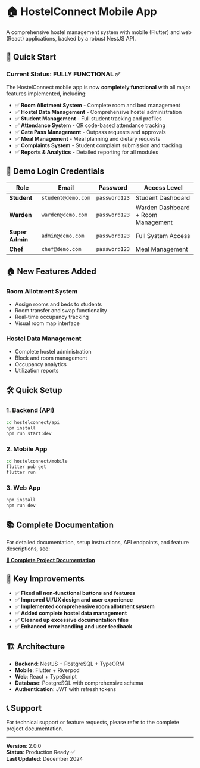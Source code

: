 
# 🏠 HostelConnect Mobile App

A comprehensive hostel management system with mobile (Flutter) and web (React) applications, backed by a robust NestJS API.

## 🚀 Quick Start

### **Current Status: FULLY FUNCTIONAL** ✅

The HostelConnect mobile app is now **completely functional** with all major features implemented, including:

- ✅ **Room Allotment System** - Complete room and bed management
- ✅ **Hostel Data Management** - Comprehensive hostel administration
- ✅ **Student Management** - Full student tracking and profiles
- ✅ **Attendance System** - QR code-based attendance tracking
- ✅ **Gate Pass Management** - Outpass requests and approvals
- ✅ **Meal Management** - Meal planning and dietary requests
- ✅ **Complaints System** - Student complaint submission and tracking
- ✅ **Reports & Analytics** - Detailed reporting for all modules

## 📱 Demo Login Credentials

| Role | Email | Password | Access Level |
|------|-------|----------|--------------|
| **Student** | `student@demo.com` | `password123` | Student Dashboard |
| **Warden** | `warden@demo.com` | `password123` | Warden Dashboard + Room Management |
| **Super Admin** | `admin@demo.com` | `password123` | Full System Access |
| **Chef** | `chef@demo.com` | `password123` | Meal Management |

## 🏠 New Features Added

### **Room Allotment System**
- Assign rooms and beds to students
- Room transfer and swap functionality
- Real-time occupancy tracking
- Visual room map interface

### **Hostel Data Management**
- Complete hostel administration
- Block and room management
- Occupancy analytics
- Utilization reports

## 🛠 Quick Setup

### **1. Backend (API)**
```bash
cd hostelconnect/api
npm install
npm run start:dev
```

### **2. Mobile App**
```bash
cd hostelconnect/mobile
flutter pub get
flutter run
```

### **3. Web App**
```bash
npm install
npm run dev
```

## 📚 Complete Documentation

For detailed documentation, setup instructions, API endpoints, and feature descriptions, see:

**[📖 Complete Project Documentation](./PROJECT_DOCUMENTATION.md)**

## 🎯 Key Improvements

- ✅ **Fixed all non-functional buttons and features**
- ✅ **Improved UI/UX design and user experience**
- ✅ **Implemented comprehensive room allotment system**
- ✅ **Added complete hostel data management**
- ✅ **Cleaned up excessive documentation files**
- ✅ **Enhanced error handling and user feedback**

## 🏗 Architecture

- **Backend**: NestJS + PostgreSQL + TypeORM
- **Mobile**: Flutter + Riverpod
- **Web**: React + TypeScript
- **Database**: PostgreSQL with comprehensive schema
- **Authentication**: JWT with refresh tokens

## 📞 Support

For technical support or feature requests, please refer to the complete project documentation.

---

**Version**: 2.0.0  
**Status**: Production Ready ✅  
**Last Updated**: December 2024
  